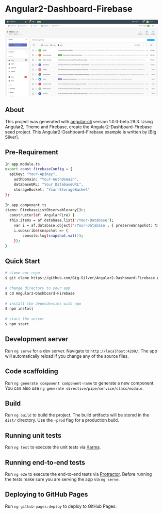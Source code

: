 # Angular2-Dashboard-Firebase

<img width="900" src="src/assets/img/angular2-dashboard-firebase.png" border="0" />

## About
This project was generated with [angular-cli](https://github.com/angular/angular-cli) version 1.0.0-beta.28.3.
Using Angular2, Theme and Firebase, create the Angular2-Dashboard-Firebase seed project.
This Angular2-Dashboard-Firebase example is written by [Big Silver].

## Pre-Requirement
```bash
In app.module.ts
export const firebaseConfig = {
  apiKey: "Your-ApiKey",
	authDomain: "Your-AuthDomain",
	databaseURL: "Your DatabaseURL",
	storageBucket: "Your-StorageBucket"
};

In app.component.ts
items: FirebaseListObservable<any[]>;
  constructor(af: AngularFire) {
  this.items = af.database.list('/Your-Database');
 	var i = af.database.object('/Your-Database', { preserveSnapshot: true });
 	i.subscribe(snapshot => {
 		console.log(snapshot.val());
	});
}
```

## Quick Start

```bash
# clone our repo
$ git clone https://github.com/Big-Silver/Angular2-Dashboard-Firebase.git Angular2-Dashboard-Firebase

# change directory to your app
$ cd Angular2-Dashboard-Firebase

# install the dependencies with npm
$ npm install

# start the server
$ npm start
```

## Development server
Run `ng serve` for a dev server. Navigate to `http://localhost:4200/`. The app will automatically reload if you change any of the source files.

## Code scaffolding

Run `ng generate component component-name` to generate a new component. You can also use `ng generate directive/pipe/service/class/module`.

## Build

Run `ng build` to build the project. The build artifacts will be stored in the `dist/` directory. Use the `-prod` flag for a production build.

## Running unit tests

Run `ng test` to execute the unit tests via [Karma](https://karma-runner.github.io).

## Running end-to-end tests

Run `ng e2e` to execute the end-to-end tests via [Protractor](http://www.protractortest.org/).
Before running the tests make sure you are serving the app via `ng serve`.

## Deploying to GitHub Pages
Run `ng github-pages:deploy` to deploy to GitHub Pages.